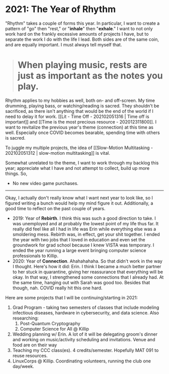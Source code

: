 # 2021: The Year of Rhythm
"Rhythm" takes a couple of forms this year. In particular, I want to create a pattern of "go" then "rest," or "**inhale**" then "**exhale**." I want to not only work hard on the frankly excessive amounts of projects I have, but to separate the work I do with the life I lead. Both sides are of the same coin, and are equally important. I must always tell myself that.

> # When playing music, rests are just as important as the notes you play. 

Rhythm applies to my hobbies as well, both on- and off-screen. My time drumming, playing bass, or watching/reading is sacred. They shouldn't be sacrificed, as there isn't anything that would be the end of the world if I need to delay it for work. [[Lit - Time Off - 202102051316 | Time off is important]] and [[Time is the most precious resource - 202012311800]]. I want to revitalize the previous year's theme (connection) at this time as well. Especially once COVID becomes bearable, spending time with others is sacred. 

To juggle my multiple projects, the idea of [[Slow-Motion Multitasking - 202102051312 | slow-motion multitasking]] is vital. 

Somewhat unrelated to the theme, I want to work through my backlog this year; appreciate what I have and not attempt to collect, build up more things. So, 
* No new video game purchases.








---


Okay, I actually don't really know what I want next year to look like, so I figured writing a bunch would help my mind figure it out. Additionally, a good time to reflect on the past couple of years.
* 2019: Year of **Rebirth**. I think this was such a good direction to take. I was unemployed and at probably the lowest point of my life thus far. It really did feel like all I had in life was Erin while everything else was a smoldering mess. Rebirth was, in effect, get your shit together. I ended the year with two jobs that I loved in education and even set the groundwork for grad school because I knew VISTA was temporary. I ended the year running a large event bringing computer science professionals to Killip. 
* 2020: Year of **Connection**. Ahahahahaha. So that didn't work in the way I thought. Here's how it did: Erin. I think I became a much better partner to her stuck in quarantine, giving her reassurance that everything will be okay. In that way, I strengthened some connections that I already had. At the same time, hanging out with Sarah was good too. Besides that though, nah. COVID really hit this one hard. 



Here are some projects that I will be continuing/starting in 2021:
1. Grad Program - taking two semesters of classes that include modeling infectious diseases, hardware in cybersecurity, and data science. Also researching:
	1. Post-Quantum Cryptography
	2. Computer Science for All @ Killip
2. Wedding planning w/ Erin. A lot of it will be delegating groom's dinner and working on music/activity scheduling and invitations. Venue and food are on their way 
3. Teaching my CCC class(es). 4 credits/semester. Hopefully MAT 091 to reuse resources. 
4. LinuxCorps @ Killip. Coordinating volunteers, running the club one day/week.